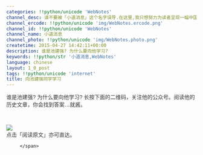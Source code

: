 ```yaml
---
categories: !!python/unicode 'WebNotes'
channel_desc: 请不要被「小道消息」这个名字误导.在这里,我只想努力为读者呈现一幅中国互联网的清明上河图.
channel_ercode: !!python/unicode 'img/WebNotes.ercode.png'
channel_id: !!python/unicode 'WebNotes'
channel_name: 小道消息
channel_photo: !!python/unicode 'img/WebNotes.photo.png'
createtime: 2015-04-27 14:42:11+00:00
description: 谁是池建强? 为什么要向他学习?
keywords: !!python/str '小道消息,WebNotes'
language: chinese
layout: 1_0_post
tags: !!python/unicode 'internet'
title: 向池建强同学学习
---
```

<div class="rich_media_content" id="js_content">
<p>
<span style="color: rgb(51, 51, 51); font-family: Avenir, sans-serif;">
          谁是池建强? 为什么要向他学习? 长按下面的二维码，关注他的公众号。阅读他的历史文章，你会找到答案…就酱。
         </span>
</p>
<p>
<span style="color: rgb(51, 51, 51); font-family: Avenir, sans-serif;">
<br/>
</span>
</p>
<p>
<span style="color: rgb(51, 51, 51); font-family: Avenir, sans-serif;">
<img data-ratio="1" data-s="300,640" data-src="" data-type="jpeg" data-w="430" src="{{ '/img/ow5rEn8QGlFd14siageenkmGPqNMmUyL5Q0N2grOqqnWibcrP6evicGhO45M0cMvvVOH0Cd1h17DDVw2FGSibdZP1w.jpeg' | prepend: site.img | replace: '//','/' }}"/>
<br/>
           点击「阅读原文」亦可直达。
          
         </span>
</p>
</div>